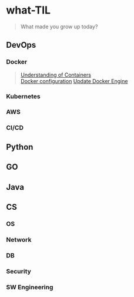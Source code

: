 # what-TIL
> What made you grow up today?
## DevOps
### Docker
> [Understanding of Containers](/DevOps/Docker/understanding_of_containers.md)  
[Docker configuration](/DevOps/Docker/configuration_Docker.md)
[Update Docker Engine](/DevOps/Docker/update_docker_engine.md)
### Kubernetes
### AWS
### CI/CD
   
## Python
   
## GO

## Java

## CS
### OS
### Network
### DB
### Security
### SW Engineering
### 